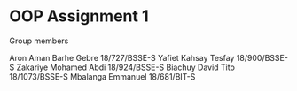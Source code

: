 # OOP Assignment 1

Group members

Aron Aman Barhe Gebre	18/727/BSSE-S
Yafiet Kahsay Tesfay	18/900/BSSE-S
Zakariye Mohamed Abdi	18/924/BSSE-S
Biachuy David Tito	18/1073/BSSE-S
Mbalanga Emmanuel	18/681/BIT-S


